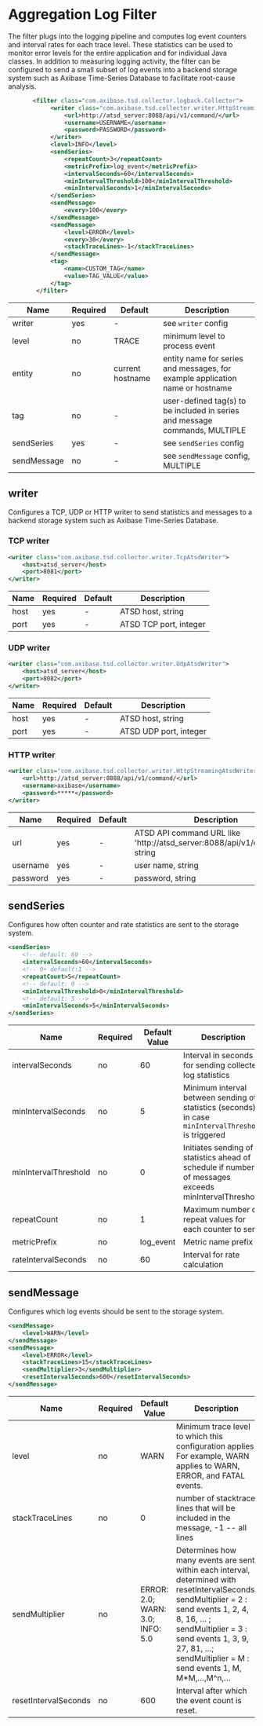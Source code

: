 # Aggregation Log Filter

The filter plugs into the logging pipeline and computes log event counters and interval rates for each trace level. These statistics can be used to monitor error levels for the entire application and for individual Java classes. In addition to measuring logging activity, the filter can be configured to send a small subset of log events into a backend storage system such as Axibase Time-Series Database to facilitate root-cause analysis.


```xml 
       <filter class="com.axibase.tsd.collector.logback.Collector">
            <writer class="com.axibase.tsd.collector.writer.HttpStreamingAtsdWriter">
                <url>http://atsd_server:8088/api/v1/command/</url>
                <username>USERNAME</username>
                <password>PASSWORD</password>
            </writer>
            <level>INFO</level>
            <sendSeries>
                <repeatCount>3</repeatCount>
                <metricPrefix>log_event</metricPrefix>
                <intervalSeconds>60</intervalSeconds>
                <minIntervalThreshold>100</minIntervalThreshold>
                <minIntervalSeconds>1</minIntervalSeconds>
            </sendSeries>
            <sendMessage>
                <every>100</every>
            </sendMessage>
            <sendMessage>
                <level>ERROR</level>
                <every>30</every>
                <stackTraceLines>-1</stackTraceLines>
            </sendMessage>
            <tag>
                <name>CUSTOM_TAG</name>
                <value>TAG_VALUE</value>
            </tag>
        </filter>
```

| Name | Required | Default | Description |
|---|---|---|---|
| writer | yes | - | see `writer` config |
| level | no | TRACE | minimum level to process event |
| entity | no | current hostname | entity name for series and messages, for example application name or hostname |
| tag | no | - | user-defined tag(s) to be included in series and message commands, MULTIPLE |
| sendSeries | yes | - | see `sendSeries` config |
| sendMessage | no | - | see `sendMessage` config, MULTIPLE |


## writer

Configures a TCP, UDP or HTTP writer to send statistics and messages to a backend storage system such as Axibase Time-Series Database.

### TCP writer

```xml
<writer class="com.axibase.tsd.collector.writer.TcpAtsdWriter">
    <host>atsd_server</host>
    <port>8081</port>
</writer>
```

| Name | Required | Default | Description |
|---|---|---|---| 
| host | yes | - | ATSD host, string |
| port | yes | - | ATSD TCP port, integer |

### UDP writer

```xml
<writer class="com.axibase.tsd.collector.writer.UdpAtsdWriter">
    <host>atsd_server</host>
    <port>8082</port>
</writer>
```

| Name | Required | Default | Description |
|---|---|---|---|
| host | yes | - | ATSD host, string |
| port | yes | - | ATSD UDP port, integer |

### HTTP writer

```xml
<writer class="com.axibase.tsd.collector.writer.HttpStreamingAtsdWriter">
    <url>http://atsd_server:8088/api/v1/command/</url>
    <username>axibase</username>
    <password>*****</password>
</writer>
```

| Name | Required | Default | Description |
|---|---|---|---|
| url | yes | - | ATSD API command URL like 'http://atsd_server:8088/api/v1/command/', string |
| username | yes | - | user name, string |
| password | yes | - | password, string |

## sendSeries

Configures how often counter and rate statistics are sent to the storage system.

```xml
<sendSeries>
    <!-- default: 60 -->
    <intervalSeconds>60</intervalSeconds>
    <!-- 0+ default:1 -->
    <repeatCount>5</repeatCount>    
    <!-- default: 0 -->
    <minIntervalThreshold>0</minIntervalThreshold>
    <!-- default: 5 -->
    <minIntervalSeconds>5</minIntervalSeconds>
</sendSeries>
```

| Name | Required | Default Value | Description |
|---|---|---|---|
| intervalSeconds | no | 60 | Interval in seconds for sending collected log statistics |
| minIntervalSeconds | no | 5 | Minimum interval between sending of statistics (seconds), in case `minIntervalThreshold` is triggered|
| minIntervalThreshold | no | 0 | Initiates sending of statistics ahead of schedule if number of messages exceeds minIntervalThreshold |
| repeatCount | no | 1 | Maximum number of repeat values for each counter to send |
| metricPrefix | no | log_event  | Metric name prefix  |
| rateIntervalSeconds | no | 60 | Interval for rate calculation |

## sendMessage

Configures which log events should be sent to the storage system.

```xml
<sendMessage>
    <level>WARN</level>
</sendMessage>
<sendMessage>
    <level>ERROR</level>
    <stackTraceLines>15</stackTraceLines>
    <sendMultiplier>3</sendMultiplier>
    <resetIntervalSeconds>600</resetIntervalSeconds>
</sendMessage>
```

| Name | Required | Default Value | Description |
|---|---|---|---|
| level | no | WARN | Minimum trace level to which this configuration applies. For example, WARN applies to WARN, ERROR, and FATAL events. |
| stackTraceLines | no | 0 | number of stacktrace lines that will be included in the message, -1 -- all lines |
| sendMultiplier | no | ERROR: 2.0; WARN: 3.0; INFO: 5.0 | Determines how many events are sent within each interval, determined with resetIntervalSeconds; sendMultiplier = 2 : send events 1, 2, 4, 8, 16, … ; sendMultiplier = 3 : send events 1, 3, 9, 27, 81, …; sendMultiplier = M : send events 1, M, M*M,…,M^n,… |
| resetIntervalSeconds | no | 600 | Interval after which the event count is reset. |
